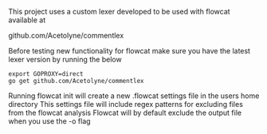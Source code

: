 This project uses a custom lexer developed to be used with flowcat available at 

github.com/Acetolyne/commentlex

Before testing new functionality for flowcat make sure you have the latest lexer version by running the below

	export GOPROXY=direct
	go get github.com/Acetolyne/commentlex

Running flowcat init will create a new .flowcat settings file in the users home directory
This settings file will include regex patterns for excluding files from the flowcat analysis
Flowcat will by default exclude the output file when you use the -o flag



